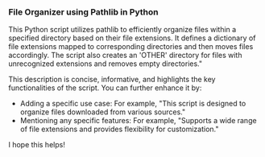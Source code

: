 ### File Organizer using Pathlib in Python

This Python script utilizes pathlib to efficiently organize files within a specified directory based on their file extensions. It defines a dictionary of file extensions mapped to corresponding directories and then moves files accordingly. The script also creates an 'OTHER' directory for files with unrecognized extensions and removes empty directories."

This description is concise, informative, and highlights the key functionalities of the script. You can further enhance it by:

 * Adding a specific use case: For example, "This script is designed to organize files downloaded from various sources."
 * Mentioning any specific features: For example, "Supports a wide range of file extensions and provides flexibility for customization."
 
I hope this helps!
